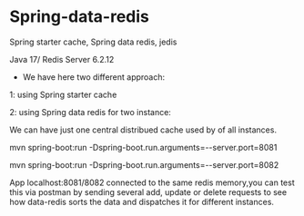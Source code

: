 # Spring-data-redis
Spring starter cache, Spring data redis, jedis

Java 17/ Redis Server 6.2.12

+ We have here two different approach: 

1: using Spring starter cache

2: using Spring data redis for two instance:

We can have just one central distribued cache used by of all instances.

mvn spring-boot:run -Dspring-boot.run.arguments=--server.port=8081

mvn spring-boot:run -Dspring-boot.run.arguments=--server.port=8082

App localhost:8081/8082
connected to the same redis memory,you can test this via postman by sending several add, update or delete 
requests to see how data-redis sorts the data and dispatches it for different instances. 
